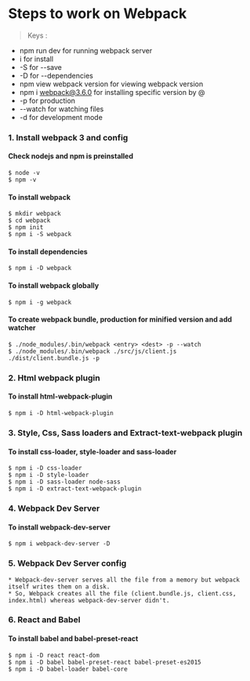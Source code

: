 # Steps to work on Webpack

> Keys : 

 * npm run dev for running webpack server
 * i for install 
 * -S for --save
 * -D for --dependencies
 * npm view webpack version for viewing webpack version
 * npm i webpack@3.6.0 for installing specific version by @
 * -p for production
 * --watch for watching files
 * -d for development mode

### 1. Install webpack 3 and config
#### Check nodejs and npm is preinstalled 
    $ node -v
    $ npm -v
    
#### To install webpack 
    $ mkdir webpack
    $ cd webpack
    $ npm init
    $ npm i -S webpack  
       
#### To install dependencies
    $ npm i -D webpack

#### To install webpack globally
    $ npm i -g webpack

#### To create webpack bundle, production for minified version and add watcher    
    $ ./node_modules/.bin/webpack <entry> <dest> -p --watch
    $ ./node_modules/.bin/webpack ./src/js/client.js ./dist/client.bundle.js -p

### 2. Html webpack plugin
#### To install html-webpack-plugin
    $ npm i -D html-webpack-plugin

### 3. Style, Css, Sass loaders and Extract-text-webpack plugin
#### To install css-loader, style-loader and sass-loader 
    $ npm i -D css-loader
    $ npm i -D style-loader
    $ npm i -D sass-loader node-sass
    $ npm i -D extract-text-webpack-plugin 

### 4. Webpack Dev Server
#### To install webpack-dev-server
    $ npm i webpack-dev-server -D

### 5. Webpack Dev Server config
    * Webpack-dev-server serves all the file from a memory but webpack itself writes them on a disk.
    * So, Webpack creates all the file (client.bundle.js, client.css, index.html) whereas webpack-dev-server didn't. 
    
### 6. React and Babel 
#### To install babel and babel-preset-react
    $ npm i -D react react-dom
    $ npm i -D babel babel-preset-react babel-preset-es2015
    $ npm i -D babel-loader babel-core
